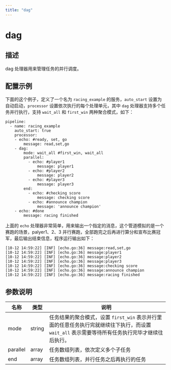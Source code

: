 ```yaml
---
title: "dag"
---
```


# dag

## 描述

dag 处理器用来管理任务的并行调度。

## 配置示例

下面的这个例子，定义了一个名为 `racing_example` 的服务，`auto_start` 设置为自动启动，`processor` 设置依次执行的每个处理单元，其中 `dag` 处理器支持多个任务并行执行，支持 `wait_all` 和 `first_win` 两种聚合模式，如下：

```
pipeline:
  - name: racing_example
    auto_start: true
    processor:
    - echo: #ready, set, go
        message: read,set,go
    - dag:
        mode: wait_all #first_win, wait_all
        parallel:
          - echo: #player1
              message: player1
          - echo: #player2
              message: player2
          - echo: #player3
              message: player3
        end:
          - echo: #checking score
              message: checking score
          - echo: #announce champion
              message: 'announce champion'
    - echo: #done
        message: racing finished
```

上面的 `echo` 处理器非常简单，用来输出一个指定的消息，这个管道模拟的是一个赛跑的场景，palyer1、2、3 并行赛跑，全部跑完之后再进行算分和宣布比赛冠军，最后输出结束信息，程序运行输出如下：

```
[10-12 14:59:22] [INF] [echo.go:36] message:read,set,go
[10-12 14:59:22] [INF] [echo.go:36] message:player1
[10-12 14:59:22] [INF] [echo.go:36] message:player2
[10-12 14:59:22] [INF] [echo.go:36] message:player3
[10-12 14:59:22] [INF] [echo.go:36] message:checking score
[10-12 14:59:22] [INF] [echo.go:36] message:announce champion
[10-12 14:59:22] [INF] [echo.go:36] message:racing finished
```

## 参数说明

| 名称     | 类型   | 说明                                                                                                                                            |
| -------- | ------ | ----------------------------------------------------------------------------------------------------------------------------------------------- |
| mode     | string | 任务结果的聚合模式，设置 `first_win` 表示并行里面的任意任务执行完就继续往下执行，而设置 `wait_all` 表示需要等待所有任务执行完毕才继续往后执行。 |
| parallel | array  | 任务数组列表，依次定义多个子任务                                                                                                                |
| end      | array  | 任务数组列表，并行任务之后再执行的任务                                                                                                          |

